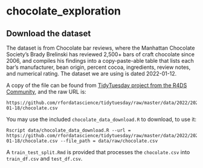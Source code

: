 # chocolate_exploration

## Download the dataset

The dataset is from Chocolate bar reviews, where the Manhattan Chocolate Society’s Brady Brelinski has reviewed 2,500+ bars of craft chocolate since 2006, and compiles his findings into a copy-paste-able table that lists each bar’s manufacturer, bean origin, percent cocoa, ingredients, review notes, and numerical rating. The dataset we are using is dated 2022-01-12.

A copy of the file can be found from [TidyTuesday project from the R4DS Community](https://github.com/rfordatascience/tidytuesday), and the raw URL is:

```
https://github.com/rfordatascience/tidytuesday/raw/master/data/2022/2022-01-18/chocolate.csv
```

You may use the included `chocolate_data_download.R` to download, to use it:

```
Rscript data/chocolate_data_download.R --url = https://github.com/rfordatascience/tidytuesday/raw/master/data/2022/2022-01-18/chocolate.csv --file_path = data/raw/chocolate.csv
```

A `train_test_split.Rmd` is provided that processes the `chocolate.csv` into `train_df.csv` and `test_df.csv`.
